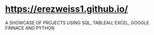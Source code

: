 # https://erezweiss1.github.io/

A SHOWCASE OF PROJECTS USING SQL, TABLEAU, EXCEL, GOOGLE FINNACE AND PYTHON
